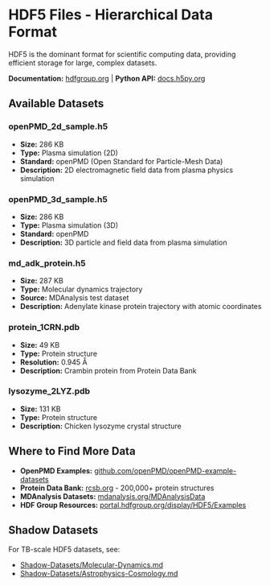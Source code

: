 # HDF5 Files - Hierarchical Data Format

HDF5 is the dominant format for scientific computing data, providing efficient storage for large, complex datasets.

**Documentation:** [hdfgroup.org](https://www.hdfgroup.org/) | **Python API:** [docs.h5py.org](https://docs.h5py.org/)

## Available Datasets

### openPMD_2d_sample.h5
- **Size:** 286 KB
- **Type:** Plasma simulation (2D)
- **Standard:** openPMD (Open Standard for Particle-Mesh Data)
- **Description:** 2D electromagnetic field data from plasma physics simulation

### openPMD_3d_sample.h5
- **Size:** 286 KB
- **Type:** Plasma simulation (3D)
- **Standard:** openPMD
- **Description:** 3D particle and field data from plasma simulation

### md_adk_protein.h5
- **Size:** 287 KB
- **Type:** Molecular dynamics trajectory
- **Source:** MDAnalysis test dataset
- **Description:** Adenylate kinase protein trajectory with atomic coordinates

### protein_1CRN.pdb
- **Size:** 49 KB
- **Type:** Protein structure
- **Resolution:** 0.945 Å
- **Description:** Crambin protein from Protein Data Bank

### lysozyme_2LYZ.pdb
- **Size:** 131 KB
- **Type:** Protein structure
- **Description:** Chicken lysozyme crystal structure

## Where to Find More Data

- **OpenPMD Examples:** [github.com/openPMD/openPMD-example-datasets](https://github.com/openPMD/openPMD-example-datasets)
- **Protein Data Bank:** [rcsb.org](https://www.rcsb.org/) - 200,000+ protein structures
- **MDAnalysis Datasets:** [mdanalysis.org/MDAnalysisData](https://www.mdanalysis.org/MDAnalysisData/)
- **HDF Group Resources:** [portal.hdfgroup.org/display/HDF5/Examples](https://portal.hdfgroup.org/display/HDF5/Examples)

## Shadow Datasets

For TB-scale HDF5 datasets, see:
- [Shadow-Datasets/Molecular-Dynamics.md](../Shadow-Datasets/Molecular-Dynamics.md)
- [Shadow-Datasets/Astrophysics-Cosmology.md](../Shadow-Datasets/Astrophysics-Cosmology.md)
